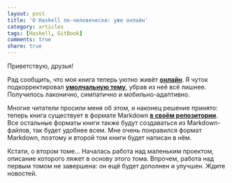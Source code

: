 ```yaml
---
layout: post
title: 'О Haskell по-человечески: уже онлайн'
category: articles
tags: [Haskell, GitBook]
comments: true
share: true
---
```

Приветствую, друзья!

Рад сообщить, что моя книга теперь уютно живёт **<a href="http://ohaskell.ru/fst">онлайн</a>**. Я чуток подкорректировал **<a href="https://github.com/GitbookIO/gitbook/tree/master/theme">умолчальную тему</a>**, убрав из неё всё лишнее. Получилось лаконично, симпатично и мобильно-адаптивно.

Многие читатели просили меня об этом, и наконец решение принято: теперь книга существует в формате Markdown **<a href="https://github.com/denisshevchenko/ohaskell">в своём репозитории</a>**. Все остальные форматы книги также будут создаваться из Markdown-файлов, так будет удобнее всем. Мне очень понравился формат Markdown, поэтому и второй том книги будет написан в нём.

Кстати, о втором томе... Началась работа над маленьким проектом, описание которого ляжет в основу этого тома. Впрочем, работа над первым томом не завершена: он ещё будет дополнен и улучшен. Ждите новостей.
